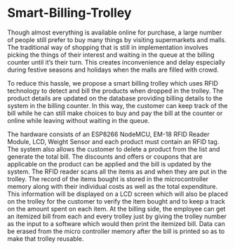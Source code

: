 # Smart-Billing-Trolley

Though almost everything is available online for purchase, a large number of people still prefer to buy many things by visiting supermarkets and malls. The traditional way of shopping that is still in implementation involves picking the things of their interest and waiting in the queue at the billing counter until it’s their turn. This creates inconvenience and delay especially during festive seasons and holidays when the malls are filled with crowd.

To reduce this hassle, we propose a smart billing trolley which uses RFID technology to detect and bill the products when dropped in the trolley. The product details are updated on the database providing billing details to the system in the billing counter. In this way, the customer can keep track of the bill while he can still make choices to buy and pay the bill at the counter or online while leaving without waiting in the queue.

The hardware consists of an ESP8266 NodeMCU, EM-18 RFID Reader Module, LCD, Weight Sensor and each product must contain an RFID tag. The system also allows the customer to delete a product from the list and generate the total bill. The discounts and offers or coupons that are applicable on the product can be applied and the bill is updated by the system.
The RFID reader scans all the items as and when they are put in the trolley. The record of the items bought is stored in the microcontroller memory along with their individual costs as well as the total expenditure. This information will be displayed on a LCD screen which will also be placed on the trolley for the customer to verify the item bought and to keep a track on the amount spent on each item. At the billing side, the employee can get an itemized bill from each and every trolley just by giving the trolley number as the input to a software which would then print the itemized bill. Data can be erased from the micro controller memory after the bill is printed so as to make that trolley reusable.